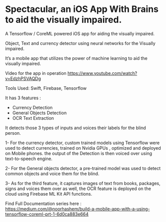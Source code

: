 # Spectacular, an iOS App With Brains to aid the visually impaired.

A Tensorflow / CoreML powered iOS app for aiding the visually impaired.

Object, Text and currency detector using neural networks for the Visually impaired.

It’s a mobile app that utilizes the power of machine learning to aid the visually impaired.


Video for the app in operation 
https://www.youtube.com/watch?v=EdzhPSVAQDg

Tools Used: Swift, Firebase, Tensorflow

It has 3 features : 
- Currency Detection
- General Objects Detection
- OCR Text Extraction

It detects those 3 types of inputs and voices their labels for the blind person.

1- For the currency detector, custom trained models using Tensorflow were used to detect currencies, trained on Nvidia GPUs , optimized and deployed on Mobile phones. the output of the Detection is then voiced over using text-to-speech engine.

2- For the General objects detector, a pre-trained model was used to detect common objects and voice them for the blind.

3- As for the third feature, it captures images of text from books, packages, signs and voices them over as well, the OCR feature is deployed on the cloud using Firebase ML Kit API functions.

Find Full Documentation series here : 
https://medium.com/@noorhashem/build-a-mobile-app-with-a-using-tensorflow-coreml-prt-1-6d0ca883e664
